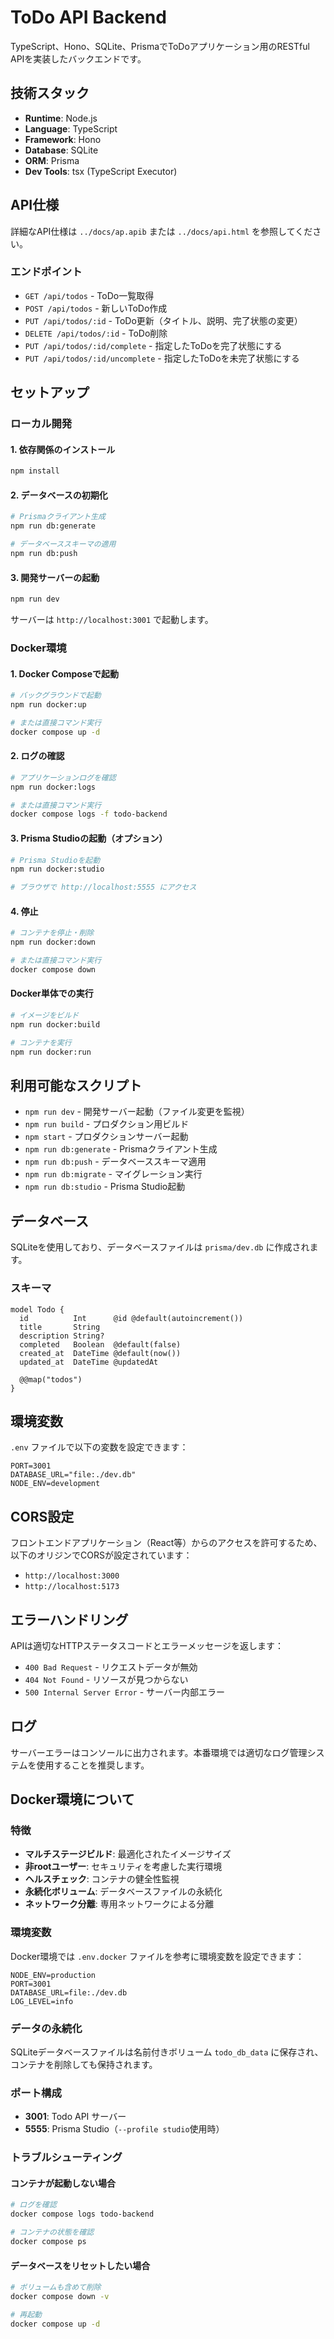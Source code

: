 # ToDo API Backend

TypeScript、Hono、SQLite、PrismaでToDoアプリケーション用のRESTful APIを実装したバックエンドです。

## 技術スタック

- **Runtime**: Node.js
- **Language**: TypeScript
- **Framework**: Hono
- **Database**: SQLite
- **ORM**: Prisma
- **Dev Tools**: tsx (TypeScript Executor)

## API仕様

詳細なAPI仕様は `../docs/ap.apib` または `../docs/api.html` を参照してください。

### エンドポイント

- `GET /api/todos` - ToDo一覧取得
- `POST /api/todos` - 新しいToDo作成
- `PUT /api/todos/:id` - ToDo更新（タイトル、説明、完了状態の変更）
- `DELETE /api/todos/:id` - ToDo削除
- `PUT /api/todos/:id/complete` - 指定したToDoを完了状態にする
- `PUT /api/todos/:id/uncomplete` - 指定したToDoを未完了状態にする

## セットアップ

### ローカル開発

#### 1. 依存関係のインストール

```bash
npm install
```

#### 2. データベースの初期化

```bash
# Prismaクライアント生成
npm run db:generate

# データベーススキーマの適用
npm run db:push
```

#### 3. 開発サーバーの起動

```bash
npm run dev
```

サーバーは `http://localhost:3001` で起動します。

### Docker環境

#### 1. Docker Composeで起動

```bash
# バックグラウンドで起動
npm run docker:up

# または直接コマンド実行
docker compose up -d
```

#### 2. ログの確認

```bash
# アプリケーションログを確認
npm run docker:logs

# または直接コマンド実行
docker compose logs -f todo-backend
```

#### 3. Prisma Studioの起動（オプション）

```bash
# Prisma Studioを起動
npm run docker:studio

# ブラウザで http://localhost:5555 にアクセス
```

#### 4. 停止

```bash
# コンテナを停止・削除
npm run docker:down

# または直接コマンド実行
docker compose down
```

#### Docker単体での実行

```bash
# イメージをビルド
npm run docker:build

# コンテナを実行
npm run docker:run
```

## 利用可能なスクリプト

- `npm run dev` - 開発サーバー起動（ファイル変更を監視）
- `npm run build` - プロダクション用ビルド
- `npm start` - プロダクションサーバー起動
- `npm run db:generate` - Prismaクライアント生成
- `npm run db:push` - データベーススキーマ適用
- `npm run db:migrate` - マイグレーション実行
- `npm run db:studio` - Prisma Studio起動

## データベース

SQLiteを使用しており、データベースファイルは `prisma/dev.db` に作成されます。

### スキーマ

```prisma
model Todo {
  id          Int      @id @default(autoincrement())
  title       String
  description String?
  completed   Boolean  @default(false)
  created_at  DateTime @default(now())
  updated_at  DateTime @updatedAt

  @@map("todos")
}
```

## 環境変数

`.env` ファイルで以下の変数を設定できます：

```env
PORT=3001
DATABASE_URL="file:./dev.db"
NODE_ENV=development
```

## CORS設定

フロントエンドアプリケーション（React等）からのアクセスを許可するため、以下のオリジンでCORSが設定されています：

- `http://localhost:3000`
- `http://localhost:5173`

## エラーハンドリング

APIは適切なHTTPステータスコードとエラーメッセージを返します：

- `400 Bad Request` - リクエストデータが無効
- `404 Not Found` - リソースが見つからない
- `500 Internal Server Error` - サーバー内部エラー

## ログ

サーバーエラーはコンソールに出力されます。本番環境では適切なログ管理システムを使用することを推奨します。

## Docker環境について

### 特徴

- **マルチステージビルド**: 最適化されたイメージサイズ
- **非rootユーザー**: セキュリティを考慮した実行環境
- **ヘルスチェック**: コンテナの健全性監視
- **永続化ボリューム**: データベースファイルの永続化
- **ネットワーク分離**: 専用ネットワークによる分離

### 環境変数

Docker環境では `.env.docker` ファイルを参考に環境変数を設定できます：

```env
NODE_ENV=production
PORT=3001
DATABASE_URL=file:./dev.db
LOG_LEVEL=info
```

### データの永続化

SQLiteデータベースファイルは名前付きボリューム `todo_db_data` に保存され、コンテナを削除しても保持されます。

### ポート構成

- **3001**: Todo API サーバー
- **5555**: Prisma Studio（`--profile studio`使用時）

### トラブルシューティング

#### コンテナが起動しない場合

```bash
# ログを確認
docker compose logs todo-backend

# コンテナの状態を確認
docker compose ps
```

#### データベースをリセットしたい場合

```bash
# ボリュームも含めて削除
docker compose down -v

# 再起動
docker compose up -d
```
